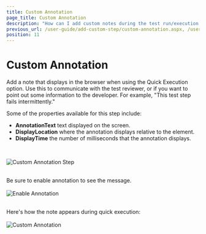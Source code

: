 ```yaml
---
title: Custom Annotation
page_title: Custom Annotation
description: "How can I add custom notes during the test run/execution in Test Studio."
previous_url: /user-guide/add-custom-step/custom-annotation.aspx, /user-guide/add-custom-step/custom-annotation
position: 11
---
```

# Custom Annotation


Add a note that displays in the browser when using the Quick Execution option. Use this to communicate with the test reviewer, or if you want to point out some information to the developer. For example, "This test step fails intermittently."


Some of the properties available for this step include: 

- **AnnotationText** text displayed on the screen.
- **DisplayLocation** where the annotation displays relative to the element.
- **DisplayTime** the number of milliseconds that the annotation displays.

<br>

![Custom Annotation Step](/img/features/custom-steps/custom-annotation/fig1.png)
<br>
<br>

Be sure to enable annotation to see the message.
<br>
<br>
![Enable Annotation](/img/features/custom-steps/custom-annotation/fig2.png)
<br>
<br>

Here's how the note appears during quick execution:
<br>
<br>
![Custom Annotation](/img/features/custom-steps/custom-annotation/fig3.png)